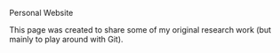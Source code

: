 Personal Website

This page was created to share some of my original research work (but mainly to play around with Git).

